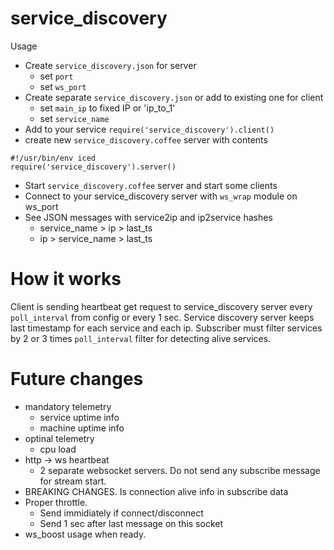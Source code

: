 # service_discovery
Usage
  * Create `service_discovery.json` for server
    * set `port`
    * set `ws_port`
  * Create separate `service_discovery.json` or add to existing one for client
    * set `main_ip` to fixed IP or 'ip_to_1'
    * set `service_name`
  * Add to your service `require('service_discovery').client()`
  * create new `service_discovery.coffee` server with contents
```
#!/usr/bin/env iced
require('service_discovery').server()
```
  * Start `service_discovery.coffee` server and start some clients
  * Connect to your service_discovery server with `ws_wrap` module on ws_port
  * See JSON messages with service2ip and ip2service hashes
    * service_name > ip > last_ts
    * ip > service_name > last_ts
# How it works

Client is sending heartbeat get request to service_discovery server every `poll_interval` from config or every 1 sec.
Service discovery server keeps last timestamp for each service and each ip.
Subscriber must filter services by 2 or 3 times `poll_interval` filter for detecting alive services.

# Future changes

 * mandatory telemetry
   * service uptime info
   * machine uptime info
 * optinal telemetry
   * cpu load
 * http -> ws heartbeat
   * 2 separate websocket servers. Do not send any subscribe message for stream start.
 * BREAKING CHANGES. Is connection alive info in subscribe data
 * Proper throttle.
   * Send immidiately if connect/disconnect
   * Send 1 sec after last message on this socket
 * ws_boost usage when ready.
